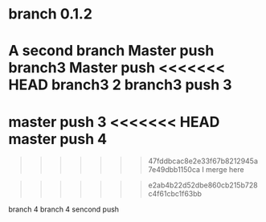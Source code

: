 # branch 0.1.2
A second branch
Master push
branch3
Master push
<<<<<<< HEAD
branch3 2
branch3 push 3
=======
master push 3
<<<<<<< HEAD
master push 4
=======
>>>>>>> 47fddbcac8e2e33f67b8212945a7e49dbb1150ca
I merge here

>>>>>>> e2ab4b22d52dbe860cb215b728c4f61cbc1f63bb

branch 4
branch 4 sencond push